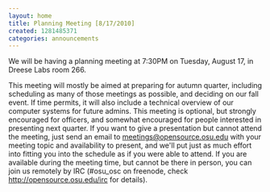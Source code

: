 ```yaml
---
layout: home
title: Planning Meeting [8/17/2010]
created: 1281485371
categories: announcements
---
```

We will be having a planning meeting at 7:30PM on Tuesday, August 17, in Dreese Labs room 266.

This meeting will mostly be aimed at preparing for autumn quarter, including scheduling as many of those meetings as possible, and deciding on our fall event. If time permits, it will also include a technical overview of our computer systems for future admins. This meeting is optional, but strongly encouraged for officers, and somewhat encouraged for people interested in presenting next quarter. If you want to give a presentation but cannot attend the meeting, just send an email to meetings@opensource.osu.edu with your meeting topic and availability to present, and we'll put just as much effort into fitting you into the schedule as if you were able to attend. If you are available during the meeting time, but cannot be there in person, you can join us remotely by IRC (#osu_osc on freenode, check http://opensource.osu.edu/irc for details).
